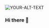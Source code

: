 <picture>
 <source media="(prefers-color-scheme: dark)" srcset="https://wallpapercave.com/wp/wp3082334.jpg">
 <source media="(prefers-color-scheme: light)" srcset="https://wallpapercave.com/wp/wp3082334.jpg">
 <img alt="YOUR-ALT-TEXT" src="[YOUR-DEFAULT-IMAGE](https://wallpapercave.com/wp/wp3082334.jpg)">
</picture>


### Hi there 👋

<!--
**JahironMG/JahironMG** is a ✨ _special_ ✨ repository because its `README.md` (this file) appears on your GitHub profile.

Here are some ideas to get you started:

- 🔭 I’m currently working on new wxpweiwance
- 🌱 I’m currently learning ...
- 👯 I’m looking to collaborate on ...
- 🤔 I’m looking for help with ...
- 💬 Ask me about ...
- 📫 How to reach me: ...
- 😄 Pronouns: ...
- ⚡ Fun fact: ...
-->
